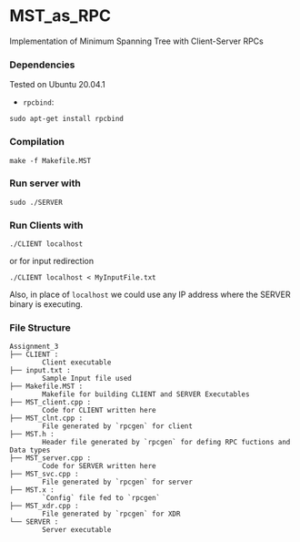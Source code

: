 # MST_as_RPC
Implementation of Minimum Spanning Tree with Client-Server RPCs
### Dependencies
Tested on Ubuntu 20.04.1
- `rpcbind`:
```
sudo apt-get install rpcbind
```
### Compilation
```
make -f Makefile.MST
```
### Run server with
```
sudo ./SERVER
```
### Run Clients with
```
./CLIENT localhost
```
or for input redirection
```
./CLIENT localhost < MyInputFile.txt
```
Also, in place of `localhost` we could use any IP address where the SERVER binary is executing.
### File Structure
```
Assignment_3
├── CLIENT : 
        Client executable
├── input.txt : 
        Sample Input file used
├── Makefile.MST : 
        Makefile for building CLIENT and SERVER Executables
├── MST_client.cpp : 
        Code for CLIENT written here
├── MST_clnt.cpp : 
        File generated by `rpcgen` for client
├── MST.h : 
        Header file generated by `rpcgen` for defing RPC fuctions and Data types
├── MST_server.cpp : 
        Code for SERVER written here
├── MST_svc.cpp : 
        File generated by `rpcgen` for server
├── MST.x : 
        `Config` file fed to `rpcgen`
├── MST_xdr.cpp : 
        File generated by `rpcgen` for XDR
└── SERVER : 
        Server executable
```